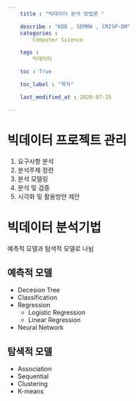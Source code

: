 ```yaml
---
    title : "빅데이터 분석 방법론 "

    describe : "KDD , SEMMA , CRISP-DM" 
    categories : 
        Computer Science   

    tags :
        빅데이터

    toc : True

    toc_label : "목차"        

    last_modified_at : 2020-07-25

---
```

# 빅데이터 프로젝트 관리 

1. 요구사항 분석 
2. 분석주제 정련
3. 분석 모델링
4. 분석 및 검증
5. 시각화 및 활용방안 제안

# 빅데이터 분석기법
예측적 모델과 탐색적 모델로 나뉨
## 예측적 모델
* Decesion Tree
* Classification
* Regression
  * Logistic Regression 
  * Linear Regression
* Neural Network
## 탐색적 모델
* Association
* Sequential
* Clustering
* K-means